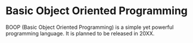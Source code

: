 # Basic Object Oriented Programming

BOOP (Basic Object Oriented Programming) is a simple yet powerful programming language. It is planned to be released in 20XX.

